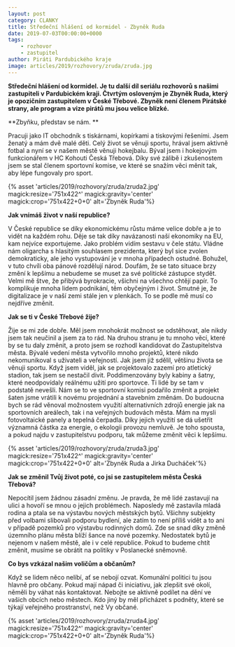 ```yaml
---
layout: post
category: CLANKY
title: Středeční hlášení od kormidel - Zbyněk Ruda
date: 2019-07-03T00:00:00+0000
tags: 
    - rozhovor
    - zastupitel
author: Piráti Pardubického kraje
image: articles/2019/rozhovory/zruda/zruda.jpg
---
```


**Středeční hlášení od kormidel.  Je tu další díl seriálu rozhovorů s našimi zastupiteli v Pardubickém kraji. Čtvrtým osloveným je Zbyněk Ruda, který je opozičním zastupitelem v České Třebové. Zbyněk není členem Pirátské strany, ale program a vize pirátů mu jsou velice blízké.**

**Zbyňku, představ se nám. **

Pracuji jako IT obchodník s tiskárnami, kopírkami a tiskovými řešeními.
Jsem ženatý a mám dvě malé děti. Celý život se věnuji sportu, hrával jsem aktivně fotbal a nyní se v našem městě věnuji hokejbalu. Býval jsem i hokejovým funkcionářem v HC Kohouti Česká Třebová. Díky své zálibě i zkušenostem jsem se stal členem sportovní komise, ve které se snažím věci měnit tak, aby lépe fungovaly pro sport.

{% asset 'articles/2019/rozhovory/zruda/zruda2.jpg' magick:resize='751x422^' 
magick:gravity='center' magick:crop='751x422+0+0' alt='Zbyněk Ruda'%}

**Jak vnímáš život v naší republice?**

V České republice se díky ekonomickému růstu máme velice dobře a je to vidět na každém rohu. Děje se tak díky navázanosti naší ekonomiky na EU, kam nejvíce exportujeme. 
Jako problém vidím sestavu v čele státu. Vládne nám oligarcha s hlasitým souhlasem prezidenta, který byl sice zvolen demokraticky, ale jeho vystupování je v mnoha případech ostudné.
Bohužel, v tuto chvíli oba pánové rozdělují národ. Doufám, že se tato situace brzy změní k lepšímu a nebudeme se muset za své politické zástupce stydět.
Velmi mě štve, že přibývá  byrokracie, všichni na všechno chtějí papír. To komplikuje mnoha lidem podnikání, těm obyčejným i život. Smutné je, že digitalizace je v naší zemi stále jen v plenkách. To se podle mě musí co nejdříve změnit.

**Jak se ti v České Třebové žije?**

Žije se mi zde dobře. Měl jsem mnohokrát možnost se odstěhovat, ale nikdy jsem tak neučinil a jsem za to rád. Na druhou stranu je tu mnoho věcí, které by se tu daly změnit, a proto jsem se rozhodl kandidovat do Zastupitelstva města. 
Bývalé vedení města vytvořilo mnoho projektů, které nikdo nekomunikoval s uživateli a veřejností. Jak jsem již sdělil, většinu života se věnuji sportu. Když jsem viděl, jak se projektovalo zazemí pro atletický stadion, tak jsem se nestačil divit. Poddimenzovány byly kabiny a šatny, které neodpovídaly reálnému užití pro sportovce. Ti lidé by se tam v podstatě nevešli.
Nám se to ve sportovní komisi podařilo změnit a projekt šaten jsme vrátili k novému projednání a stavebním změnám. 
Do budoucna bych se rád věnoval možnostem využití alternativních zdrojů energie jak na sportovních areálech, tak i na veřejných budovách města. Mám na mysli fotovoltaické panely a tepelná čerpadla. Díky jejich využití se dá ušetřit významná částka za energie, o ekologii provozu nemluvě.
Je toho spousta, a pokud najdu v zastupitelstvu podporu, tak můžeme změnit věci k lepšímu.

{% asset 'articles/2019/rozhovory/zruda/zruda3.jpg' magick:resize='751x422^' 
magick:gravity='center' magick:crop='751x422+0+0' alt='Zbyněk Ruda a Jirka Ducháček'%}

**Jak se změnil Tvůj život poté, co jsi se zastupitelem města Česká Třebová?**

Nepocítil jsem žádnou zásadní změnu. Je pravda, že mě lidé zastavují na ulici a hovoří se mnou o jejich problémech. Naposledy mě zastavila mladá rodina a ptala se na výstavbu nových městských bytů. Všichny subjekty před volbami slibovali podporu bydlení, ale zatím to není příliš vidět a to ani v případě pozemků pro výstavbu rodinných domů. Zde se snad díky změně územního plánu města blíží šance na nové pozemky. Nedostatek bytů je nejenom v našem městě, ale i v celé republice. Pokud to budeme chtít změnit, musíme se obrátit na  politiky v Poslanecké sněmovně.

**Co bys vzkázal našim voličům a občanům?**

Když se lidem něco nelíbí, ať se nebojí ozvat. Komunální politici tu jsou hlavně pro občany. Pokud mají nápad či iniciativu, jak zlepšit své okolí, něměli by váhat nás kontaktovat.
Nebojte se aktivně podílet na dění ve vašich obcích nebo městech. Kdo jiný by měl přicházet s podněty, které se týkají veřejného prostranství, než Vy občané.

{% asset 'articles/2019/rozhovory/zruda/zruda4.jpg' magick:resize='751x422^' 
magick:gravity='center' magick:crop='751x422+0+0' alt='Zbyněk Ruda'%}
